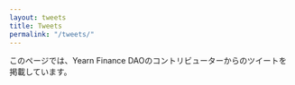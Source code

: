 ```yaml
---
layout: tweets
title: Tweets
permalink: "/tweets/"
---
```


このページでは、Yearn Finance DAOのコントリビューターからのツイートを掲載しています。